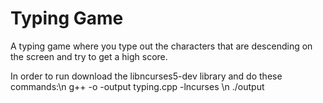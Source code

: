 # Typing Game

A typing game where you type out the characters that are descending on the screen and try to get a high score.

In order to run download the libncurses5-dev library and do these commands:\n
g++ -o -output typing.cpp -lncurses \n
./output
